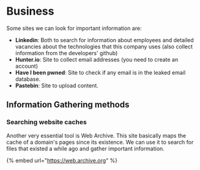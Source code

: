 # Business

Some sites we can look for important information are:

* **Linkedin**: Both to search for information about employees and detailed vacancies about the technologies that this company uses (also collect information from the developers' github)
* **Hunter.io**: Site to collect email addresses (you need to create an account)
* **Have I been pwned**: Site to check if any email is in the leaked email database.
* **Pastebin**: Site to upload content.

## Information Gathering methods

### Searching website caches

Another very essential tool is Web Archive. This site basically maps the cache of a domain's pages since its existence. We can use it to search for files that existed a while ago and gather important information.

{% embed url="https://web.archive.org" %}
